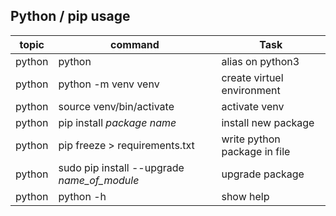 ## Python / pip usage

| topic | command                                     | Task                         |
| --- | ------------------------------------------- | ---------------------------- |
| python | python | alias on python3 |
| python | python -m venv venv                        | create virtuel environment   |
| python | source venv/bin/activate                    | activate venv                |
| python | pip install _package name_                  | install new package          |
| python | pip freeze > requirements.txt               | write python package in file |
| python | sudo pip install --upgrade _name_of_module_ | upgrade package              |
| python | python -h | show help |
